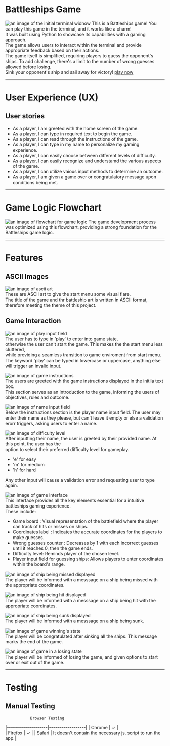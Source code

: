 # Battleships Game
![an image of the initial terminal widnow](assets/images/battleships-mockup.png)
This is a Battleships game! You can play this game in the terminal, and it works like a charm! <br>
It was built using Python to showcase its capabilities with a gaming approach. <br>
The game allows users to interact within the terminal and provide appropriate feedback based on their actions. <br>
The game itself is simplified, requiring players to guess the opponent's ships. To add challenge,
there's a limit to the number of wrong guesses allowed before losing. <br>
Sink your opponent's ship and sail away for victory! [play now](https://battleships-game-ci-6a2a2f14ab3d.herokuapp.com/)
___

# User Experience (UX)
## User stories
- As a player, I am greeted with the home screen of the game.
- As a player, I can type in required text to begin the game.
- As a player, I can read through the instructions of the game.
- As a player, I can type in my name to personalize my gaming experience.
- As a player, I can easily choose between different levels of difficulty.
- As a player, I can easily recognize and understamd the various aspects of the game.
- As a player, I can utilize vaious input methods to determine an outcome.
- As a player, I am given a game over or congratulatory message upon conditions being met.
___

# Game Logic Flowchart 
![an image of flowchart for game logic](assets/images/battle-ships-flowchart.png) 
The game development process was optimized using this flowchart, providing a strong foundation for the Battleships game logic.
___

# Features
## ASCII Images
![an image of ascii art](assets/images/ascii-art.png) <br>
These are ASCII art to give the start menu some visual flare. <br>
The title of the game and thr battleship art is written in ASCII format, therefore meeting the theme of this project.

## Game Interaction
![an image of play input field](assets/images/play-input.png) <br>
The user has to type in 'play' to enter into game state, <br>
otherwise the user can't start the game. This makes the the start menu less cluttered, <br>
while providing a seamless transition to game enviroment from start menu. <br>
The keyword 'play' can be typed in lowercase or uppercase, anything else will trigger an invalid input.

![an image of game instructions](assets/images/game-instructions.jpeg)<br>
The users are greeted with the game instructions displayed in the initila text box. <br>
This section serves as an introduction to the game, informing the users of objectives, rules and outcome.

![an image of name input field](assets/images/name-input.jpeg) <br>
Below the instructions section is the player name input field. The user may enter their name as they please,
but can't leave it empty or else a validation erorr triggers, asking users to enter a name.<br>

![an image of difficulty level](assets/images/difficulty-level.jpeg) <br>
After inputting their name, the user is greeted by their provided name. At this point, the user has the <br>
option to select their preferred difficulty level for gameplay. <br>
- 'e' for easy
- 'm' for medium
- 'h' for hard   <br>

Any other input will cause a validation error and requesting user to type again.

![an image of game interface](assets/images/game-interface.jpeg) <br>
This interface provides all the key elements essential for a intuitive battleships gaming experience. <br>
These include: 
- Game board : Visual representation of the battlefield where the player can track of hits or misses on ships.
- Coordinates label : Indicates the accurate coordinates for the players to make guesses.
- Wrong guesses counter : Decreases by 1 with each incorrect guesses until it reaches 0, then the game ends.
- Difficulty level: Reminds player of the chosen level.
- Player input field for guessing ships: Allows players to enter coordinates within the board's range.

![an image of ship being missed displayed](assets/images/ship-miss.jpeg) <br>
The player will be informed with a messsage on a ship being missed with the appropriate coordinates. <br>

![an image of ship being hit displayed](assets/images/ship-hit.jpeg) <br>
The player will be informed with a messsage on a ship being hit with the appropriate coordinates. <br>

![an image of ship being sunk displayed](assets/images/ship-sunk.jpeg) <br>
The player will be informed with a messsage on a ship being sunk. <br>

![an image of game winning's state](assets/images/game-won.jpeg) <br>
The player will be congratulated after sinking all the ships. This message marks the end of the game.

![an image of game in a losing state](assets/images/game-lost.jpeg) <br>
The player will be informed of losing the game, and given options to start over or exit out of the game. <br>

___

# Testing 
## Manual Testing
               Browser Testing
 |--------------------|------------------|
 |        Chrome      |       &check;    |  
 |        Firefox     |       &check;    |
 |        Safari      | It doesn't contain the necessary js. script to run the app.|

 

